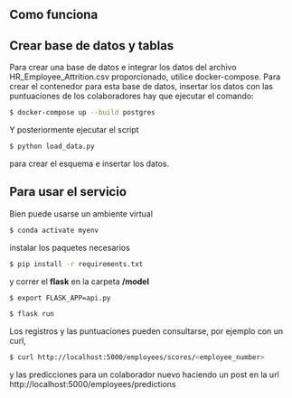 ## Como funciona
## Crear base de datos y tablas
Para crear una base de datos e integrar los datos del archivo HR_Employee_Attrition.csv proporcionado, utilice docker-compose. Para crear el contenedor para esta base de datos, insertar los datos con las puntuaciones de los colaboradores hay que ejecutar el comando:

```bash
$ docker-compose up --build postgres
```

Y posteriormente ejecutar el script
```bash
$ python load_data.py
```
para crear el esquema e insertar los datos.

## Para usar el servicio
Bien puede usarse un ambiente virtual

```bash
$ conda activate myenv
```

instalar los paquetes necesarios
```bash
$ pip install -r requirements.txt
```

y correr el **flask** en la carpeta **/model**

```bash
$ export FLASK_APP=api.py
```

```bash
$ flask run
```

Los registros y las puntuaciones pueden consultarse, por ejemplo con un curl,
```bash
$ curl http://localhost:5000/employees/scores/<employee_number>
```
y las predicciones para un colaborador nuevo haciendo un post en la url http://localhost:5000/employees/predictions
